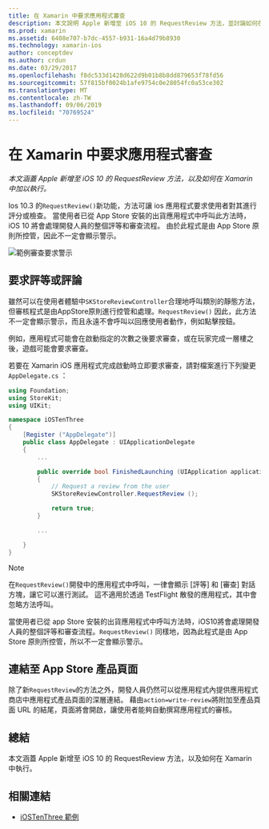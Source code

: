 ```yaml
---
title: 在 Xamarin 中要求應用程式審查
description: 本文說明 Apple 新增至 iOS 10 的 RequestReview 方法，並討論如何在 Xamarin 中執行。
ms.prod: xamarin
ms.assetid: 6408e707-b7dc-4557-b931-16a4d79b8930
ms.technology: xamarin-ios
author: conceptdev
ms.author: crdun
ms.date: 03/29/2017
ms.openlocfilehash: f8dc533d1428d622d9b01b8b8dd879653f78fd56
ms.sourcegitcommit: 57f815bf0024b1afe9754c0e28054fc0a53ce302
ms.translationtype: MT
ms.contentlocale: zh-TW
ms.lasthandoff: 09/06/2019
ms.locfileid: "70769524"
---
```

# <a name="request-app-review-in-xamarinios"></a>在 Xamarin 中要求應用程式審查

_本文涵蓋 Apple 新增至 iOS 10 的 RequestReview 方法，以及如何在 Xamarin 中加以執行。_

Ios 10.3 的`RequestReview()`新功能，方法可讓 ios 應用程式要求使用者對其進行評分或檢查。 當使用者已從 App Store 安裝的出貨應用程式中呼叫此方法時，iOS 10 將會處理開發人員的整個評等和審查流程。 由於此程式是由 App Store 原則所控管，因此不一定會顯示警示。

![](request-app-review-images/review01.png "範例審查要求警示")

## <a name="requesting-a-rating-or-review"></a>要求評等或評論

雖然可以在使用者體驗中`SKStoreReviewController`合理地呼叫類別的靜態方法，但審核程式是由AppStore原則進行控管和處理。`RequestReview()` 因此，此方法不一定會顯示警示，而且永遠不會呼叫以回應使用者動作，例如點擊按鈕。

例如，應用程式可能會在啟動指定的次數之後要求審查，或在玩家完成一層樓之後，遊戲可能會要求審查。

若要在 Xamarin iOS 應用程式完成啟動時立即要求審查，請對檔案進行下列變更`AppDelegate.cs` ：

```csharp
using Foundation;
using StoreKit;
using UIKit;

namespace iOSTenThree
{
    [Register ("AppDelegate")]
    public class AppDelegate : UIApplicationDelegate
    {
        ...

        public override bool FinishedLaunching (UIApplication application, NSDictionary launchOptions)
        {
            // Request a review from the user
            SKStoreReviewController.RequestReview ();

            return true;
        }

        ...

    }
}
```

> [!NOTE]
> 在`RequestReview()`開發中的應用程式中呼叫，一律會顯示 [評等] 和 [審查] 對話方塊，讓它可以進行測試。 這不適用於透過 TestFlight 散發的應用程式，其中會忽略方法呼叫。

當使用者已從 app Store 安裝的出貨應用程式中呼叫方法時，iOS10將會處理開發人員的整個評等和審查流程。`RequestReview()` 同樣地，因為此程式是由 App Store 原則所控管，所以不一定會顯示警示。

## <a name="linking-to-an-app-store-product-page"></a>連結至 App Store 產品頁面 

除了新`RequestReview`的方法之外，開發人員仍然可以從應用程式內提供應用程式商店中應用程式產品頁面的深層連結。 藉由`action=write-review`將附加至產品頁面 URL 的結尾，頁面將會開啟，讓使用者能夠自動撰寫應用程式的審核。 

## <a name="summary"></a>總結

本文涵蓋 Apple 新增至 iOS 10 的 RequestReview 方法，以及如何在 Xamarin 中執行。

## <a name="related-links"></a>相關連結

- [iOSTenThree 範例](https://docs.microsoft.com/samples/xamarin/ios-samples/ios10-iostenthree/)
